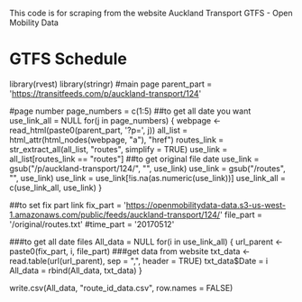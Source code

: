 This code is for scraping from the website Auckland Transport GTFS - Open Mobility Data

# GTFS Schedule
library(rvest)
library(stringr)
#main page
parent_part = 'https://transitfeeds.com/p/auckland-transport/124'

#page number
page_numbers = c(1:5)
##to get all date you want
use_link_all = NULL
for(j in page_numbers) {
  webpage <- read_html(paste0(parent_part, '?p=', j))
  all_list = html_attr(html_nodes(webpage, "a"), "href")
  routes_link = str_extract_all(all_list, "routes", simplify = TRUE)
  use_link = all_list[routes_link == "routes"]
  ##to get original file date
  use_link = gsub("/p/auckland-transport/124/", "", use_link)
  use_link = gsub("/routes", "", use_link)
  use_link = use_link[!is.na(as.numeric(use_link))]
  use_link_all = c(use_link_all, use_link)
}

##to set fix part link
fix_part = 'https://openmobilitydata-data.s3-us-west-1.amazonaws.com/public/feeds/auckland-transport/124/'
file_part = '/original/routes.txt'
#time_part = '20170512'

###to get all date files
All_data = NULL
for(i in use_link_all) {
  url_parent <- paste0(fix_part, i, file_part)
  ###get data from website 
  txt_data <- read.table(url(url_parent), sep = ",", header = TRUE)
  txt_data$Date = i
  All_data = rbind(All_data, txt_data)
}


write.csv(All_data, "route_id_data.csv", row.names = FALSE) 


